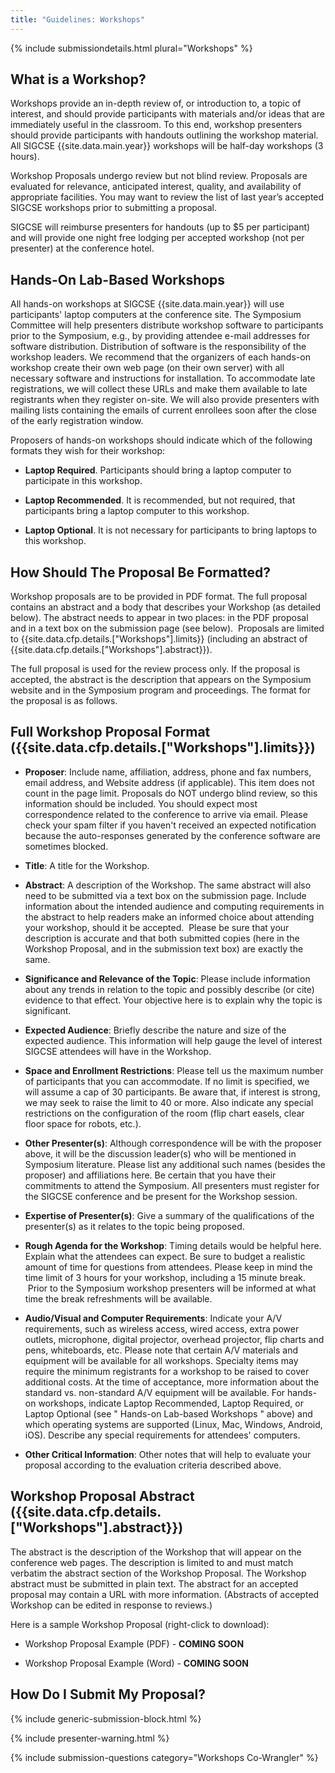 ```yaml
---
title: "Guidelines: Workshops"
---
```


{% include submissiondetails.html plural="Workshops" %}

## What is a Workshop?

Workshops provide an in-depth review of, or introduction to, a topic of
interest, and should provide participants with materials and/or ideas
that are immediately useful in the classroom. To this end, workshop
presenters should provide participants with handouts outlining the
workshop material. All SIGCSE {{site.data.main.year}} workshops will be
half-day workshops (3 hours).

Workshop Proposals undergo review but not blind review. Proposals are
evaluated for relevance, anticipated interest, quality, and availability
of appropriate facilities. You may want to review the list of last
year’s accepted SIGCSE workshops prior to submitting a proposal.

SIGCSE will reimburse presenters for handouts (up to \$5 per
participant) and will provide one night free lodging per accepted
workshop (not per presenter) at the conference hotel.

## Hands-On Lab-Based Workshops

All hands-on workshops at SIGCSE {{site.data.main.year}} will use
participants' laptop computers at the conference site. The Symposium
Committee will help presenters distribute workshop software to
participants prior to the Symposium, e.g., by providing attendee e-mail
addresses for software distribution. Distribution of software is the
responsibility of the workshop leaders. We recommend that the organizers
of each hands-on workshop create their own web page (on their own
server) with all necessary software and instructions for installation.
To accommodate late registrations, we will collect these URLs and make
them available to late registrants when they register on-site. We will
also provide presenters with mailing lists containing the emails of
current enrollees soon after the close of the early registration window.

Proposers of hands-on workshops should indicate which of the following
formats they wish for their workshop:

-   **Laptop Required**. Participants should bring a laptop computer to
    participate in this workshop.

-   **Laptop Recommended**. It is recommended, but not required, that
    participants bring a laptop computer to this workshop.

-   **Laptop Optional**. It is not necessary for participants to bring
    laptops to this workshop.

## How Should The Proposal Be Formatted?

Workshop proposals are to be provided in PDF format. The full proposal
contains an abstract and a body that describes your Workshop (as
detailed below). The abstract needs to appear in two places: in the PDF
proposal and in a text box on the submission page (see below).
 Proposals are limited to {{site.data.cfp.details.["Workshops"].limits}}
(including an abstract of {{site.data.cfp.details.["Workshops"].abstract}}).

The full proposal is used for the review process only. If the proposal
is accepted, the abstract is the description that appears on the
Symposium website and in the Symposium program and proceedings. The
format for the proposal is as follows.

## Full Workshop Proposal Format ({{site.data.cfp.details.["Workshops"].limits}})

-   **Proposer**: Include name, affiliation, address, phone and fax numbers,
    email address, and Website address (if applicable). This item does
    not count in the page limit. Proposals do NOT undergo blind review,
    so this information should be included. You should expect most
    correspondence related to the conference to arrive via email. Please
    check your spam filter if you haven't received an expected
    notification because the auto-responses generated by the conference
    software are sometimes blocked.

-   **Title**: A title for the Workshop.

-   **Abstract**: A description of the Workshop. The same abstract will also
    need to be submitted via a text box on the submission page. Include
    information about the intended audience and computing
    requirements in the abstract to help readers make an informed choice
    about attending your workshop, should it be accepted.  Please be
    sure that your description is accurate and that both submitted
    copies (here in the Workshop Proposal, and in the submission text
    box) are exactly the same.

-   **Significance and Relevance of the Topic**: Please include information
    about any trends in relation to the topic and possibly describe (or
    cite) evidence to that effect. Your objective here is to explain why
    the topic is significant.

-   **Expected Audience**: Briefly describe the nature and size of the
    expected audience. This information will help gauge the level of
    interest SIGCSE attendees will have in the Workshop.

-   **Space and Enrollment Restrictions**: Please tell us the maximum number
    of participants that you can accommodate. If no limit is specified,
    we will assume a cap of 30 participants. Be aware that, if interest
    is strong, we may seek to raise the limit to 40 or more. Also
    indicate any special restrictions on the configuration of the room
    (flip chart easels, clear floor space for robots, etc.).

-   **Other Presenter(s)**: Although correspondence will be with the
    proposer above, it will be the discussion leader(s) who will be
    mentioned in Symposium literature. Please list any additional such
    names (besides the proposer) and affiliations here. Be certain that
    you have their commitments to attend the Symposium. All presenters
    must register for the SIGCSE conference and be present for the
    Workshop session.

-   **Expertise of Presenter(s)**: Give a summary of the qualifications of
    the presenter(s) as it relates to the topic being proposed.

-   **Rough Agenda for the Workshop**: Timing details would be helpful here.
    Explain what the attendees can expect. Be sure to budget a realistic
    amount of time for questions from attendees. Please keep in mind the
    time limit of 3 hours for your workshop, including a 15 minute
    break.  Prior to the Symposium workshop presenters will be informed
    at what time the break refreshments will be available.

-   **Audio/Visual and Computer Requirements**: Indicate your A/V
    requirements, such as wireless access, wired access, extra power
    outlets, microphone, digital projector, overhead projector, flip
    charts and pens, whiteboards, etc. Please note that certain A/V
    materials and equipment will be available for all workshops.
    Specialty items may require the minimum registrants for a workshop
    to be raised to cover additional costs. At the time of acceptance,
    more information about the standard vs. non-standard A/V equipment
    will be available. For hands-on workshops, indicate Laptop
    Recommended, Laptop Required, or Laptop Optional (see " Hands-on
    Lab-based Workshops " above) and which operating systems are
    supported (Linux, Mac, Windows, Android, iOS). Describe any special
    requirements for attendees' computers.

-   **Other Critical Information**: Other notes that will help to evaluate
    your proposal according to the evaluation criteria described above.

## Workshop Proposal Abstract ({{site.data.cfp.details.["Workshops"].abstract}})

The abstract is the description of the Workshop that will appear on the
conference web pages. The description is limited to and must match
verbatim the abstract section of the Workshop Proposal. The Workshop
abstract must be submitted in plain text. The abstract for an accepted
proposal may contain a URL with more information. (Abstracts of accepted
Workshop can be edited in response to reviews.)

Here is a sample Workshop Proposal (right-click to download):

-   Workshop Proposal Example (PDF) - **COMING SOON**

-   Workshop Proposal Example (Word) - **COMING SOON**

## How Do I Submit My Proposal?

{% include generic-submission-block.html %}

{% include presenter-warning.html %}

{% include submission-questions category="Workshops Co-Wrangler" %}
